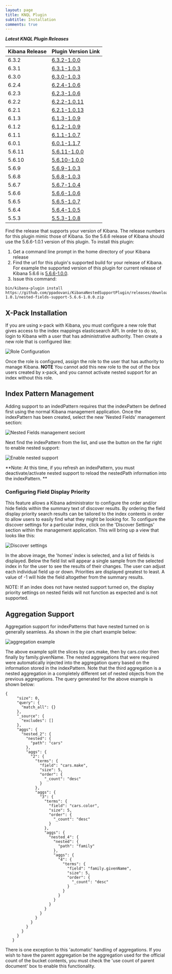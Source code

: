 ```yaml
---
layout: page
title: KNQL Plugin
subtitle: Installation
comments: true
---
```


***Latest KNQL Plugin Releases***
<div class="datatable-begin"></div>

|Kibana Release|Plugin Version Link|
|-------|-------|
|6.3.2|[6.3.2-1.0.0](https://github.com/ppadovani/KibanaNestedSupportPlugin/releases/download/6.3.2-1.0.0/nested-fields-support-6.3.2-1.0.0.zip)|
|6.3.1|[6.3.1-1.0.3](https://github.com/ppadovani/KibanaNestedSupportPlugin/releases/download/6.3.1-1.0.3/nested-fields-support-6.3.1-1.0.3.zip)|
|6.3.0|[6.3.0-1.0.3](https://github.com/ppadovani/KibanaNestedSupportPlugin/releases/download/6.3.0-1.0.3/nested-fields-support-6.3.0-1.0.3.zip)|
|6.2.4|[6.2.4-1.0.6](https://github.com/ppadovani/KibanaNestedSupportPlugin/releases/download/6.2.4-1.0.6/nested-fields-support-6.2.4-1.0.6.zip)|
|6.2.3|[6.2.3-1.0.6](https://github.com/ppadovani/KibanaNestedSupportPlugin/releases/download/6.2.3-1.0.6/nested-fields-support-6.2.3-1.0.6.zip)|
|6.2.2|[6.2.2-1.0.11](https://github.com/ppadovani/KibanaNestedSupportPlugin/releases/download/6.2.2-1.0.11/nested-fields-support-6.2.2-1.0.11.zip)|
|6.2.1|[6.2.1-1.0.13](https://github.com/ppadovani/KibanaNestedSupportPlugin/releases/download/6.2.1-1.0.13/nested-fields-support-6.2.1-1.0.13.zip)|
|6.1.3|[6.1.3-1.0.9](https://github.com/ppadovani/KibanaNestedSupportPlugin/releases/download/6.1.3-1.0.9/nested-fields-support-6.1.3-1.0.9.zip)|
|6.1.2|[6.1.2-1.0.9](https://github.com/ppadovani/KibanaNestedSupportPlugin/releases/download/6.1.2-1.0.9/nested-fields-support-6.1.2-1.0.9.zip)|
|6.1.1|[6.1.1-1.0.7](https://github.com/ppadovani/KibanaNestedSupportPlugin/releases/download/6.1.1-1.0.7/nested-fields-support-6.1.1-1.0.7.zip)|
|6.0.1|[6.0.1-1.1.7](https://github.com/ppadovani/KibanaNestedSupportPlugin/releases/download/6.0.1-1.1.7/nested-fields-support-6.0.1-1.1.7.zip)|
|5.6.11|[5.6.11-1.0.0](https://github.com/ppadovani/KibanaNestedSupportPlugin/releases/download/5.6.11-1.0.0/nested-fields-support-5.6.11-1.0.0.zip)|
|5.6.10|[5.6.10-1.0.0](https://github.com/ppadovani/KibanaNestedSupportPlugin/releases/download/5.6.10-1.0.0/nested-fields-support-5.6.10-1.0.0.zip)|
|5.6.9|[5.6.9-1.0.3](https://github.com/ppadovani/KibanaNestedSupportPlugin/releases/download/5.6.9-1.0.3/nested-fields-support-5.6.9-1.0.3.zip)|
|5.6.8|[5.6.8-1.0.3](https://github.com/ppadovani/KibanaNestedSupportPlugin/releases/download/5.6.8-1.0.3/nested-fields-support-5.6.8-1.0.3.zip)|
|5.6.7|[5.6.7-1.0.4](https://github.com/ppadovani/KibanaNestedSupportPlugin/releases/download/5.6.7-1.0.4/nested-fields-support-5.6.7-1.0.4.zip)|
|5.6.6|[5.6.6-1.0.6](https://github.com/ppadovani/KibanaNestedSupportPlugin/releases/download/5.6.6-1.0.6/nested-fields-support-5.6.6-1.0.6.zip)|
|5.6.5|[5.6.5-1.0.7](https://github.com/ppadovani/KibanaNestedSupportPlugin/releases/download/5.6.5-1.0.7/nested-fields-support-5.6.5-1.0.7.zip)|
|5.6.4|[5.6.4-1.0.5](https://github.com/ppadovani/KibanaNestedSupportPlugin/releases/download/5.6.4-1.0.5/nested-fields-support-5.6.4-1.0.5.zip)|
|5.5.3|[5.5.3-1.0.8](https://github.com/ppadovani/KibanaNestedSupportPlugin/releases/download/5.5.3-1.0.8/nested-fields-support-5.5.3-1.0.8.zip)|

<div class="datatable-end"></div>

Find the release that supports your version of Kibana. The release numbers for this plugin mimic those of Kibana. 
So the 5.6.6 release of Kibana should use the 5.6.6-1.0.1 version of this plugin. 
To install this plugin:

1. Get a command line prompt in the home directory of your Kibana release
2. Find the url for this plugin's supported build for your release of Kibana. 
  For example the supported version of this plugin for current release of 
  Kibana 5.6.6 is [5.6.6-1.0.0](https://github.com/ppadovani/KibanaNestedSupportPlugin/releases/download/5.6.6-1.0.1/nested-fields-support-5.6.6-1.0.0.zip).
3. Issue this command: 
  ~~~
  bin/kibana-plugin install https://github.com/ppadovani/KibanaNestedSupportPlugin/releases/download/5.6.6-1.0.1/nested-fields-support-5.6.6-1.0.0.zip
  ~~~

## X-Pack Installation ##

If you are using x-pack with Kibana, you must configure a new role that gives access 
to the index mappings elasticsearch API. In order to do so, login to Kibana with a
user that has administrative authority. Then create a new role that is configured
like:

![Role Configuration](img/role-configuration.png)

Once the role is configured, assign the role to the user that has authority to
manage Kibana. **NOTE** You cannot add this new role to the out of the box users
created by x-pack, and you cannot activate nested support for an index without 
this role.

## Index Pattern Management ##

Adding support to an indedPattern requires that the indexPattern be defined first using the normal Kibana management
application. Once the indexPattern has been created, select the new 'Nested Fields' management section:

![Nested Fields management seciont](img/nested-management.png)

Next find the indexPattern from the list, and use the button on the far right to enable nested support:

![Enable nested support](img/activate-nested.png)

**Note: At this time, if you refresh an indexPattern, you must deactivate/activate nested support to reload the 
nestedPath information into the indexPattern. **

### Configuring Field Display Priority ###

This feature allows a Kibana administrator to configure the order and/or hide fields within the summary text
of discover results. By ordering the field display priority search results can be tailored to the
index contents in order to allow users to easily find what they might be looking for. To configure the 
discover settings for a particular index, click on the 'Discover Settings' section within the management application.
This will bring up a view that looks like this:

![Discover settings](img/discover-settings.png)

In the above image, the 'homes' index is selected, and a list of fields is displayed. Below the field list
will appear a single sample from the selected index in for the user to see the results of their
changes. The user can adjust each individual field up or down. Priorities are displayed greatest to least.
A value of -1 will hide the field altogether from the summary results.

NOTE: If an index does not have nested support turned on, the display priority settings on nested fields
will not function as expected and is not supported.

## Aggregation Support ##

Aggregation support for indexPatterns that have nested turned on is generally seamless. As shown in the pie chart
example below:

![aggregation example](img/aggregation-example.png)

The above example split the slices by cars.make, then by cars.color then finally by family.givenName. The nested 
aggregations that were required were automatically injected into the aggregation query based on the information
stored in the indexPattern. Note that the third aggregation is a nested aggregation in a completely different
set of nested objects from the previous aggregations. The query generated for the above example is shown below:

~~~
{
     "size": 0,
     "query": {
       "match_all": {}
     },
     "_source": {
       "excludes": []
     },
     "aggs": {
       "nested_2": {
         "nested": {
           "path": "cars"
         },
         "aggs": {
           "2": {
             "terms": {
               "field": "cars.make",
               "size": 5,
               "order": {
                 "_count": "desc"
               }
             },
             "aggs": {
               "3": {
                 "terms": {
                   "field": "cars.color",
                   "size": 5,
                   "order": {
                     "_count": "desc"
                   }
                 },
                 "aggs": {
                   "nested_4": {
                     "nested": {
                       "path": "family"
                     },
                     "aggs": {
                       "4": {
                         "terms": {
                           "field": "family.givenName",
                           "size": 5,
                           "order": {
                             "_count": "desc"
                           }
                         }
                       }
                     }
                   }
                 }
               }
             }
           }
         }
       }
     }
   }
   ~~~

There is one exception to this 'automatic' handling of aggregations. If you wish to have the parent aggregation be the
aggregation used for the official count of the bucket contents, you must check the 'use count of parent document' box
to enable this functionality.
